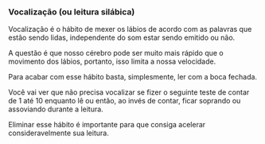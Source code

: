 ### Vocalização (ou leitura silábica)





Vocalização é o hábito de mexer os lábios de acordo com as palavras que estão sendo lidas, independente do som estar sendo emitido ou não. 

A questão é que nosso cérebro pode ser muito mais rápido que o movimento dos lábios, portanto, isso limita a nossa velocidade.

Para acabar com esse hábito basta, simplesmente, ler com a boca fechada.

Você vai ver que não precisa vocalizar se fizer o seguinte teste de contar de 1 até 10 enquanto lê ou então, ao invés de contar, ficar soprando ou assoviando durante a leitura.

Eliminar esse hábito é importante para que consiga acelerar consideravelmente sua leitura.
